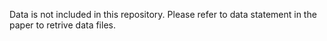 Data is not included in this repository. Please refer to data statement in the paper to retrive data files.